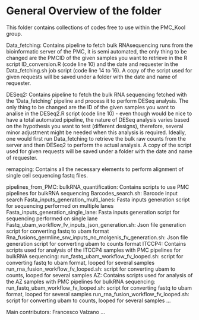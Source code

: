 # General Overview of the folder
This folder contains collections of codes free to use within the PMC_Kool group.



Data_fetching: Contains pipeline to fetch bulk RNAsequencing runs from the bioinformatic server of the PMC, it is semi automated, the only thing to be changed are the PMCID of the given samples you want to retrieve in the R script ID_conversion.R (code line 10) and the date and requester in the Data_fetching.sh job script (code line 14 to 16).
A copy of the script used for given requests will be saved under a folder with the date and name of requester.

DESeq2: Contains pipeline to fetch the bulk RNA sequencing fetched with the 'Data_fetching' pipeline and process it to perform DESeq analysis. The only thing to be changed are the ID of the given samples you want to analise in the DESeq2.R script (code line 10) - even though would be nice to have a total automated pipeline, the nature of DESeq analysis varies based on the hypothesis you want to test (different designs), therefore, several minor adjustment might be needed when this analysis is required.
Ideally, one would first run Data_fetching to retrieve the bulk raw counts from the server and then DESeq2 to perform the actual analysis.
A copy of the script used for given requests will be saved under a folder with the date and name of requester.

remapping: Contains all the necessary elements to perform alignment of single cell sequencing fastq files.

pipelines_from_PMC:
    bulkRNA_quantification: Contains scripts to use PMC pipelines for bulkRNA sequencing
        Barcodes_search.sh: Barcode input search
        Fasta_inputs_generation_multi_lanes: Fasta inputs generation script for sequencing performed on multiple lanes
        Fasta_inputs_generation_single_lane: Fasta inputs generation script for sequencing performed on single lane
        Fastq_ubam_workflow_fv_inputs_json_generation.sh: Json file generation script for converting fastq to ubam format
        Rna_fusions_germline_snv_inputs_no_molgenis_fv_generation.sh: Json file generation script for converting ubam to counts format
        ITCCP4: Contains scripts used for analysis of the ITCCP4 samples with PMC pipelines for bulkRNA sequencing:
            run_fastq_ubam_workflow_fv_looped.sh: script for converting fastq to ubam format, looped for several samples
            run_rna_fusion_workflow_fv_looped.sh: script for converting ubam to counts, looped for several samples
        AZ: Contains scripts used for analysis of the AZ samples with PMC pipelines for bulkRNA sequencing:
            run_fastq_ubam_workflow_fv_looped.sh: script for converting fastq to ubam format, looped for several samples
            run_rna_fusion_workflow_fv_looped.sh: script for converting ubam to counts, looped for several samples
...

Main contributors:
Francesco Valzano
...
